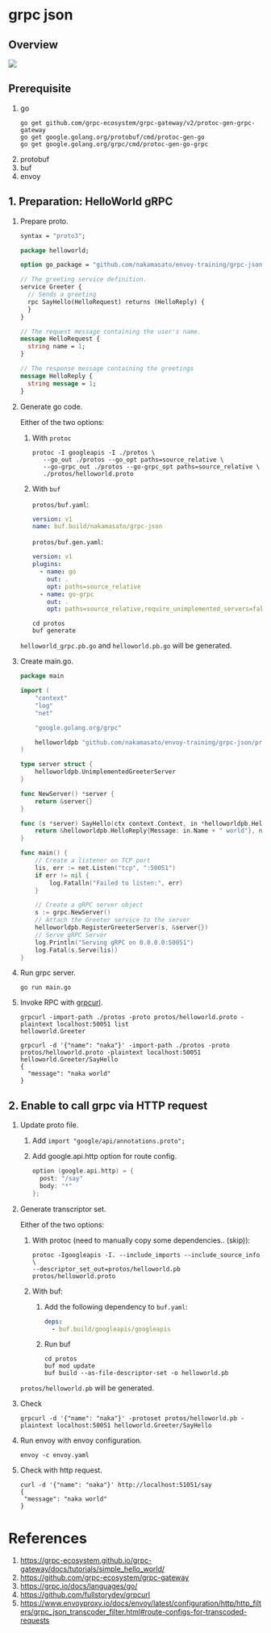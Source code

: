 # grpc json

## Overview

![](diagram.drawio.svg)

## Prerequisite

1. go
    ```
    go get github.com/grpc-ecosystem/grpc-gateway/v2/protoc-gen-grpc-gateway
    go get google.golang.org/protobuf/cmd/protoc-gen-go
    go get google.golang.org/grpc/cmd/protoc-gen-go-grpc
    ```
1. protobuf
1. buf
1. envoy


## 1. Preparation: HelloWorld gRPC

1. Prepare proto.

    ```protobuf
    syntax = "proto3";

    package helloworld;

    option go_package = "github.com/nakamasato/envoy-training/grpc-json";

    // The greeting service definition.
    service Greeter {
      // Sends a greeting
      rpc SayHello(HelloRequest) returns (HelloReply) {
      }
    }

    // The request message containing the user's name.
    message HelloRequest {
      string name = 1;
    }

    // The response message containing the greetings
    message HelloReply {
      string message = 1;
    }
    ```

1. Generate go code.

    Either of the two options:

    1. With `protoc`

        ```
        protoc -I googleapis -I ./protos \
           --go_out ./protos --go_opt paths=source_relative \
           --go-grpc_out ./protos --go-grpc_opt paths=source_relative \
           ./protos/helloworld.proto
        ```

    1. With `buf`

        `protos/buf.yaml`:

        ```yaml
        version: v1
        name: buf.build/nakamasato/grpc-json
        ```

        `protos/buf.gen.yaml`:

        ```yaml
        version: v1
        plugins:
          - name: go
            out: .
            opt: paths=source_relative
          - name: go-grpc
            out: .
            opt: paths=source_relative,require_unimplemented_servers=false
        ```


        ```
        cd protos
        buf generate
        ```

    `helloworld_grpc.pb.go` and `helloworld.pb.go` will be generated.

1. Create main.go.

    ```go
    package main

    import (
        "context"
        "log"
        "net"

        "google.golang.org/grpc"

        helloworldpb "github.com/nakamasato/envoy-training/grpc-json/protos"
    )

    type server struct {
        helloworldpb.UnimplementedGreeterServer
    }

    func NewServer() *server {
        return &server{}
    }

    func (s *server) SayHello(ctx context.Context, in *helloworldpb.HelloRequest) (*helloworldpb.HelloReply, error) {
        return &helloworldpb.HelloReply{Message: in.Name + " world"}, nil
    }

    func main() {
        // Create a listener on TCP port
        lis, err := net.Listen("tcp", ":50051")
        if err != nil {
            log.Fatalln("Failed to listen:", err)
        }

        // Create a gRPC server object
        s := grpc.NewServer()
        // Attach the Greeter service to the server
        helloworldpb.RegisterGreeterServer(s, &server{})
        // Serve gRPC Server
        log.Println("Serving gRPC on 0.0.0.0:50051")
        log.Fatal(s.Serve(lis))
    }
    ```

1. Run grpc server.

    ```
    go run main.go
    ```

1. Invoke RPC with [grpcurl](https://github.com/fullstorydev/grpcurl).

    ```
    grpcurl -import-path ./protos -proto protos/helloworld.proto -plaintext localhost:50051 list
    helloworld.Greeter
    ```

    ```
    grpcurl -d '{"name": "naka"}' -import-path ./protos -proto protos/helloworld.proto -plaintext localhost:50051 helloworld.Greeter/SayHello
    {
      "message": "naka world"
    }
    ```

## 2. Enable to call grpc via HTTP request

1. Update proto file.

    1. Add `import "google/api/annotations.proto";`
    1. Add google.api.http option for route config.

        ```go
        option (google.api.http) = {
          post: "/say"
          body: "*"
        };
        ```

1. Generate transcriptor set.

    Either of the two options:

    1. With protoc (need to manually copy some dependencies.. (skip)):

        ```
        protoc -Igoogleapis -I. --include_imports --include_source_info \
        --descriptor_set_out=protos/helloworld.pb protos/helloworld.proto
        ```

    1. With buf:

        1. Add the following dependency to `buf.yaml`:

            ```yaml
            deps:
              - buf.build/googleapis/googleapis
            ```

        1. Run buf

            ```
            cd protos
            buf mod update
            buf build --as-file-descriptor-set -o helloworld.pb
            ```

    `protos/helloworld.pb` will be generated.

1. Check

    ```
    grpcurl -d '{"name": "naka"}' -protoset protos/helloworld.pb -plaintext localhost:50051 helloworld.Greeter/SayHello
    ```

1. Run envoy with envoy configuration.

    ```
    envoy -c envoy.yaml
    ```

1. Check with http request.

    ```
    curl -d '{"name": "naka"}' http://localhost:51051/say
    {
     "message": "naka world"
    }
    ```


# References
1. https://grpc-ecosystem.github.io/grpc-gateway/docs/tutorials/simple_hello_world/
1. https://github.com/grpc-ecosystem/grpc-gateway
1. https://grpc.io/docs/languages/go/
1. https://github.com/fullstorydev/grpcurl
1. https://www.envoyproxy.io/docs/envoy/latest/configuration/http/http_filters/grpc_json_transcoder_filter.html#route-configs-for-transcoded-requests

